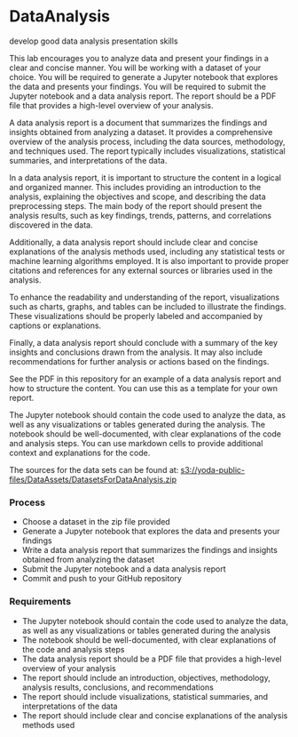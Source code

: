 # DataAnalysis
develop good data analysis presentation skills

This lab encourages you to analyze data and present your findings in a clear and concise manner. You will be working with a dataset of your choice. You will be required to generate a Jupyter notebook that explores the data and presents your findings. You will be required to submit the Jupyter notebook and a data analysis report. The report should be a PDF file that provides a high-level overview of your analysis.

A data analysis report is a document that summarizes the findings and insights obtained from analyzing a dataset. It provides a comprehensive overview of the analysis process, including the data sources, methodology, and techniques used. The report typically includes visualizations, statistical summaries, and interpretations of the data.

In a data analysis report, it is important to structure the content in a logical and organized manner. This includes providing an introduction to the analysis, explaining the objectives and scope, and describing the data preprocessing steps. The main body of the report should present the analysis results, such as key findings, trends, patterns, and correlations discovered in the data.

Additionally, a data analysis report should include clear and concise explanations of the analysis methods used, including any statistical tests or machine learning algorithms employed. It is also important to provide proper citations and references for any external sources or libraries used in the analysis.

To enhance the readability and understanding of the report, visualizations such as charts, graphs, and tables can be included to illustrate the findings. These visualizations should be properly labeled and accompanied by captions or explanations.

Finally, a data analysis report should conclude with a summary of the key insights and conclusions drawn from the analysis. It may also include recommendations for further analysis or actions based on the findings.

See the PDF in this repository for an example of a data analysis report and how to structure the content. You can use this as a template for your own report.

The Jupyter notebook should contain the code used to analyze the data, as well as any visualizations or tables generated during the analysis. The notebook should be well-documented, with clear explanations of the code and analysis steps. You can use markdown cells to provide additional context and explanations for the code.

The sources for the data sets can be found at: [s3://yoda-public-files/DataAssets/DatasetsForDataAnalysis.zip](https://yoda-public-files.s3.us-east-2.amazonaws.com/DataAssets/DatasetsForDataAnalysis.zip)

### Process

- Choose a dataset in the zip file provided
- Generate a Jupyter notebook that explores the data and presents your findings
- Write a data analysis report that summarizes the findings and insights obtained from analyzing the dataset
- Submit the Jupyter notebook and a data analysis report
- Commit and push to your GitHub repository

### Requirements

- The Jupyter notebook should contain the code used to analyze the data, as well as any visualizations or tables generated during the analysis
- The notebook should be well-documented, with clear explanations of the code and analysis steps
- The data analysis report should be a PDF file that provides a high-level overview of your analysis
- The report should include an introduction, objectives, methodology, analysis results, conclusions, and recommendations
- The report should include visualizations, statistical summaries, and interpretations of the data
- The report should include clear and concise explanations of the analysis methods used

